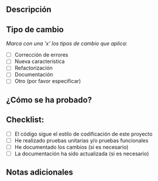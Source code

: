 ## Descripción

<!--_Por favor, proporciona una descripción clara de lo que hace este Pull Request._-->

## Tipo de cambio
_Marca con una 'x' los tipos de cambio que aplica:_
- [ ] Corrección de errores
- [ ] Nueva característica
- [ ] Refactorización
- [ ] Documentación
- [ ] Otro (por favor especificar)

## ¿Cómo se ha probado?
<!--_Especifica los pasos que seguiste para probar este cambio._-->

## Checklist:
- [ ] El código sigue el estilo de codificación de este proyecto
- [ ] He realizado pruebas unitarias y/o pruebas funcionales
- [ ] He documentado los cambios (si es necesario)
- [ ] La documentación ha sido actualizada (si es necesario)

## Notas adicionales
<!--_Cualquier información adicional sobre los cambios realizados._-->
